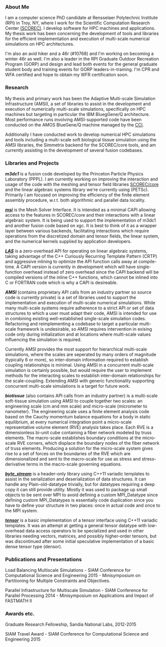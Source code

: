 ### About Me

I am a computer science PhD candidate at Rensselaer Polytechnic Institute (RPI) in Troy, NY, where I work for the Scientific Computation Research Center [(SCOREC)](https://www.scorec.rpi.edu/). I develop software for HPC machines and applications. My thesis work has been concerning the development of tools and libraries for the efficient implementation and execution of multi-scale numerical simulations on HPC architectures.

I'm also an avid hiker and a 46r (#10768) and I'm working on becoming a winter 46r as well. I'm also a leader in the RPI Graduate Outdoor Recreation Program (GORP) and design and lead both events for the general graduate student body and training events for GORP leaders-in-training. I'm CPR and WFA certified and hope to obtain my WFR certification soon.

### Research

My thesis and primary work has been the Adaptive Multi-scale Simulation Infrastructure (AMSI), a set of libraries to assist in the development and execution of numerically multi-scale simulations, specifically on HPC machines but targeting in particular the IBM BluegGene/Q architecture. Most performance runs involving AMSI-supported code have been conducted on the AMOS BlueGene/Q machine managed by the [CCI](http://cci.rpi.edu/).

Additionally I have conducted work to develop numerical HPC simulations and tools including a multi-scale soft biological tissue simulation using the AMSI libraries, the Simmetrix backend for the SCOREC/core tools, and am currently assisting in the development of several fusion codebases.

### Libraries and Projects

***m3dc1*** is a fusion code developed by the Princeton Particle Physics Laboratory (PPPL). I am currently working on improving the interaction and usage of the code with the meshing and tensor field libraries [SCOREC/core](https://github.com/SCOREC/core) and the linear algebraic systems library we're currently using (PETSc). Primarily I am focused on improving the efficiency of the finite element assembly procedure, w.r.t. both algorithmic and parallel data locality.

[***msi***](https://github.com/SCOREC/msi) is the Mesh Solver Interface. It is intended as a minimal CAPI allowing access to the features in SCOREC/core and their interactions with a linear algebraic system. It is being used to support the implementation of m3dc1 and another fusion code based on xgc. It is best to think of it as a wrapper layer between various backends, facilitating interactions which require operations from the discretized domain and tensor fields, the linear system, and the numerical kernels supplied by application developers.

[***LAS***](https://github.com/tobinw/las) is a zero-overhead API for operating on linear algebraic systems, taking advantage of the C++ Curiously Recurring Template Pattern (CRTP) and aggressive inlining to optimize the API function calls away at compile-time. A CAPI version is currently in development which will have single-function overhead instead of zero overhead since the CAPI backend will be compiled versions of the inline C++ functions, which cannot be inlined into C or FORTRAN code which is why a CAPI is desireable.

***AMSI*** (contains proprietary API calls from an industry partner so source code is currently private) is a set of libraries used to support the implementation and execution of multi-scale numerical simulations. While many multi-scale systems require adherence to a strict API or set of data structures to which a user must adapt their code, AMSI is intended for use in combining existing well-established single-scale simulation codes. Refactoring and reimplementing a codebase to target a particular multi-scale framework is undesirable, so AMSI requires intervention in exising code only during initialization and at locations where multi-scale values influencing the simulation is required.

Currently AMSI provides the most support for hierarchical multi-scale simulations, where the scales are seperated by many orders of magnitude (typically 6 or more), so inter-domain information required to establish coupling relationships is minimal. Using AMSI in a concurrent multi-scale simulation is certainly possible, but would require the user to implement methods for the interacting scales to establish inter-domain relationships for the scale-coupling. Extending AMSI with generic functionality supporting concurrent multi-scale simulations is a target for future work.

***biotissue*** (also contains API calls from an industry partner) is a multi-scale soft-tissue simulation using AMSI to couple together two scales: an engineering scale (cm and mm scale) and micro-scale (micrometer to nanometer). The engineering scale uses a finite element analysis code based on the Cauchy momentum balance equations for a body in static equilibrium, at every numerical integration point a micro-scale representative volume element (RVE) analysis takes place. Each RVE is a dimensionless bi-unit cube containing a fiber network modeled by truss elements. The macro-scale establishes boundary conditions at the micro-scale RVE corners, which displace the boundary nodes of the fiber network of truss elements. Producing a solution for the micro-scale system gives rise to a set of forces on the boundaries of the RVE which are dimensionalized and sent to the macro-scale for use as stress and stress-derivative terms in the macro-scale governing equations.

[***byte_stream***](https://github.com/tobinw/byte_stream) is a header-only library using C++11 variadic templates to assist in the serialization and deserialization of data structures. It can handle any Plain-old-datatype trivially, but for datatypes requiring a deep copy it can still provide utility. Mostly it was used to package up small objects to be sent over MPI to avoid defining a custom MPI_Datatype since defining custom MPI_Datatypes is essentially code duplication since you have to define your structure in two places: once in actual code and once to the MPI system.

[***tensor***](https://github.com/tobinw/tensor) is a basic implementation of a tensor interface using C++11 variadic templates. It was an attempt at getting a general tensor datatype with low-overhead data access operators to be specialized and used in other libraries needing vectors, matrices, and possibly higher-order tensors, but was discontinued after some initial speculative implementation of a basic dense tensor type (densor).

### Publications and Presentations

Load Balancing Multiscale Simulations - SIAM Conference for Computational Science and Engineering 2015 - Minisymposium on Partitioning for Multiple Constraints and Objectives.

Parallel Infrastructure for Multiscale Simulation - SIAM Conference for Parallel Processing 2014 - Minisymposium on Applications and Impact of FASTMATH II

### Awards etc.

Graduate Research Fellowship, Sandia National Labs, 2012-2015

SIAM Travel Award - SIAM Conference for Computational Science and Engineering 2015
